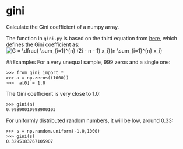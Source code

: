 # gini
Calculate the Gini coefficient of a numpy array.

The function in ```gini.py``` is based on the third equation from [here](http://www.statsdirect.com/help/default.htm#nonparametric_methods/gini.htm), which defines the Gini coefficient as:
![    G = \dfrac{ \sum_{i=1}^{n} (2i - n - 1) x_i}{n  \sum_{i=1}^{n} x_i}
](https://github.com/oliviaguest/gini/raw/master/gini.png "Gini equation")


##Examples
For a very unequal sample, 999 zeros and a single one:

```
>>> from gini import *
>>> a = np.zeros((1000))
>>>  a[0] = 1.0
```

The Gini coefficient is very close to 1.0:

```
>>> gini(a)
0.99890010998900103
```

For uniformly distributed random numbers, it will be low, around 0.33:

```
>>> s = np.random.uniform(-1,0,1000)
>>> gini(s)
0.3295183767105907
```

